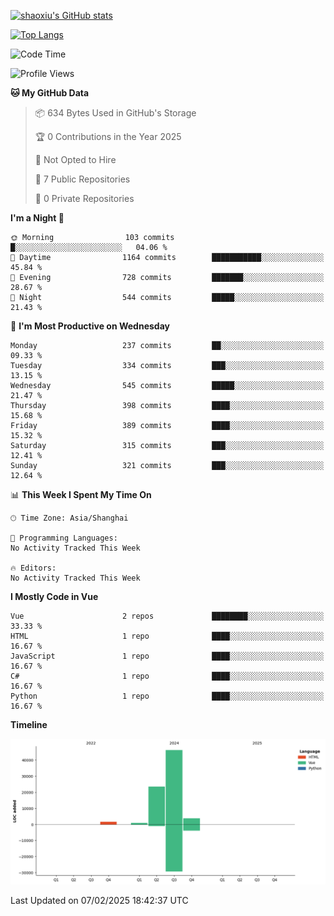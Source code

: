 [![shaoxiu's GitHub stats](https://github-readme-stats.vercel.app/api?username=shaoxiu&count_private=true&show_icons=true)](https://github.com/anuraghazra/github-readme-stats)

[![Top Langs](https://github-readme-stats.vercel.app/api/top-langs/?username=shaoxiu&layout=compact)](https://github.com/anuraghazra/github-readme-stats)


<!--START_SECTION:waka-->
![Code Time](http://img.shields.io/badge/Code%20Time-110%20hrs%2021%20mins-blue)

![Profile Views](http://img.shields.io/badge/Profile%20Views-0-blue)

**🐱 My GitHub Data** 

> 📦 634 Bytes Used in GitHub's Storage 
 > 
> 🏆 0 Contributions in the Year 2025
 > 
> 🚫 Not Opted to Hire
 > 
> 📜 7 Public Repositories 
 > 
> 🔑 0 Private Repositories 
 > 
**I'm a Night 🦉** 

```text
🌞 Morning                103 commits         █░░░░░░░░░░░░░░░░░░░░░░░░   04.06 % 
🌆 Daytime                1164 commits        ███████████░░░░░░░░░░░░░░   45.84 % 
🌃 Evening                728 commits         ███████░░░░░░░░░░░░░░░░░░   28.67 % 
🌙 Night                  544 commits         █████░░░░░░░░░░░░░░░░░░░░   21.43 % 
```
📅 **I'm Most Productive on Wednesday** 

```text
Monday                   237 commits         ██░░░░░░░░░░░░░░░░░░░░░░░   09.33 % 
Tuesday                  334 commits         ███░░░░░░░░░░░░░░░░░░░░░░   13.15 % 
Wednesday                545 commits         █████░░░░░░░░░░░░░░░░░░░░   21.47 % 
Thursday                 398 commits         ████░░░░░░░░░░░░░░░░░░░░░   15.68 % 
Friday                   389 commits         ████░░░░░░░░░░░░░░░░░░░░░   15.32 % 
Saturday                 315 commits         ███░░░░░░░░░░░░░░░░░░░░░░   12.41 % 
Sunday                   321 commits         ███░░░░░░░░░░░░░░░░░░░░░░   12.64 % 
```


📊 **This Week I Spent My Time On** 

```text
🕑︎ Time Zone: Asia/Shanghai

💬 Programming Languages: 
No Activity Tracked This Week

🔥 Editors: 
No Activity Tracked This Week
```

**I Mostly Code in Vue** 

```text
Vue                      2 repos             ████████░░░░░░░░░░░░░░░░░   33.33 % 
HTML                     1 repo              ████░░░░░░░░░░░░░░░░░░░░░   16.67 % 
JavaScript               1 repo              ████░░░░░░░░░░░░░░░░░░░░░   16.67 % 
C#                       1 repo              ████░░░░░░░░░░░░░░░░░░░░░   16.67 % 
Python                   1 repo              ████░░░░░░░░░░░░░░░░░░░░░   16.67 % 
```



**Timeline**

![Lines of Code chart](https://raw.githubusercontent.com/shaoxiu/shaoxiu/main/assets/bar_graph.png)


 Last Updated on 07/02/2025 18:42:37 UTC
<!--END_SECTION:waka-->
